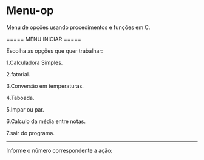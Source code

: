 # Menu-op
Menu de opções usando procedimentos e funções em C.


===== MENU INICIAR =====

Escolha as opções que quer trabalhar: 

1.Calculadora Simples.

2.fatorial.

3.Conversão em temperaturas.

4.Taboada.

5.Impar ou par.

6.Calculo da média entre notas.

7.sair do programa.

-------------------------
Informe o número correspondente a ação:
